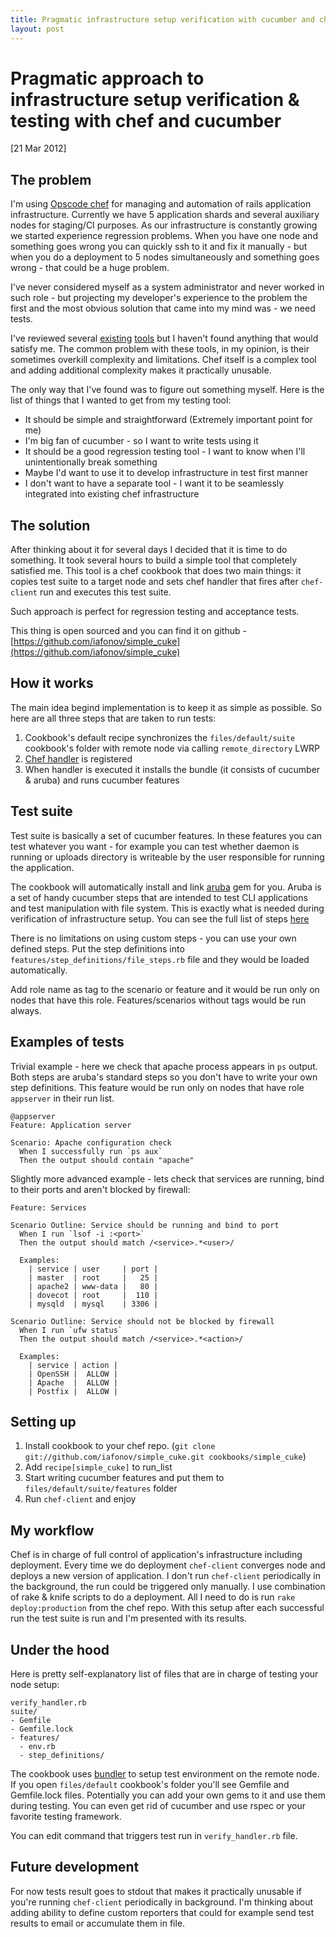 ```yaml
---
title: Pragmatic infrastructure setup verification with cucumber and chef
layout: post
---
```


# Pragmatic approach to infrastructure setup verification & testing with chef and cucumber

<div class="date">[21 Mar 2012]</div>

## The problem

I'm using [Opscode chef](http://www.opscode.com/chef/) for managing and automation of rails application infrastructure. Currently we have 5 application shards and several auxiliary nodes for staging/CI purposes. As our infrastructure is constantly growing we started experience regression problems. When you have one node and something goes wrong you can quickly ssh to it and fix it manually - but when you do a deployment to 5 nodes simultaneously and something goes wrong - that could be a huge problem.

I've never considered myself as a system administrator and never worked in such role - but projecting my developer's experience to the problem the first and the most obvious solution that came into my mind was - we need tests.

I've reviewed several [existing](https://github.com/Atalanta/cucumber-chef) [tools](https://github.com/hedgehog/cuken) but I haven't found anything that would satisfy me. The common problem with these tools, in my opinion, is their sometimes overkill complexity and limitations. Chef itself is a complex tool and adding additional complexity makes it practically unusable.

The only way that I've found was to figure out something myself. Here is the list of things that I wanted to get from my testing tool:

* It should be simple and straightforward (Extremely important point for me)
* I'm big fan of cucumber - so I want to write tests using it
* It should be a good regression testing tool - I want to know when I'll unintentionally break something
* Maybe I'd want to use it to develop infrastructure in test first manner
* I don't want to have a separate tool - I want it to be seamlessly integrated into existing chef infrastructure

## The solution

After thinking about it for several days I decided that it is time to do something. It took several hours to build a simple tool that completely satisfied me. This tool is a chef cookbook that does two main things: it copies test suite to a target node and sets chef handler that fires after `chef-client` run and executes this test suite.

Such approach is perfect for regression testing and acceptance tests.

This thing is open sourced and you can find it on github - [https://github.com/iafonov/simple_cuke](https://github.com/iafonov/simple_cuke)

## How it works

The main idea begind implementation is to keep it as simple as possible. So here are all three steps that are taken to run tests:

1. Cookbook's default recipe synchronizes the `files/default/suite` cookbook's folder with remote node via calling `remote_directory` LWRP
2. [Chef handler](http://wiki.opscode.com/display/chef/Exception+and+Report+Handlers) is registered
3. When handler is executed it installs the bundle (it consists of cucumber & aruba) and runs cucumber features

## Test suite

Test suite is basically a set of cucumber features. In these features you can test whatever you want - for example you can test whether daemon is running or uploads directory is writeable by the user responsible for running the application.

The cookbook will automatically install and link [aruba](https://github.com/cucumber/aruba/) gem for you. Aruba is a set of handy cucumber steps that are intended to test CLI applications and test manipulation with file system. This is exactly what is needed during verification of infrastructure setup. You can see the full list of steps [here](https://github.com/cucumber/aruba/blob/master/lib/aruba/cucumber.rb)

There is no limitations on using custom steps - you can use your own defined steps. Put the step definitions into `features/step_definitions/file_steps.rb` file and they would be loaded automatically. 

Add role name as tag to the scenario or feature and it would be run only on nodes that have this role. Features/scenarios without tags would be run always.

## Examples of tests

Trivial example - here we check that apache process appears in `ps` output. Both steps are aruba's standard steps so you don't have to write your own step definitions. This feature would be run only on nodes that have role `appserver` in their run list.

    @appserver
    Feature: Application server

    Scenario: Apache configuration check
      When I successfully run `ps aux`
      Then the output should contain "apache"

Slightly more advanced example - lets check that services are running, bind to their ports and aren't blocked by firewall:

    Feature: Services

    Scenario Outline: Service should be running and bind to port
      When I run `lsof -i :<port>`
      Then the output should match /<service>.*<user>/

      Examples:
        | service | user     | port |
        | master  | root     |   25 |
        | apache2 | www-data |   80 |
        | dovecot | root     |  110 |
        | mysqld  | mysql    | 3306 |

    Scenario Outline: Service should not be blocked by firewall
      When I run `ufw status`
      Then the output should match /<service>.*<action>/

      Examples:
        | service | action |
        | OpenSSH |  ALLOW |
        | Apache  |  ALLOW |
        | Postfix |  ALLOW |

## Setting up

1. Install cookbook to your chef repo. (`git clone git://github.com/iafonov/simple_cuke.git cookbooks/simple_cuke`)
2. Add `recipe[simple_cuke]` to run_list
3. Start writing cucumber features and put them to `files/default/suite/features` folder
4. Run `chef-client` and enjoy

## My workflow

Chef is in charge of full control of application's infrastructure including deployment. Every time we do deployment `chef-client` converges node and deploys a new version of application. I don't run `chef-client` periodically in the background, the run could be triggered only manually. I use combination of rake & knife scripts to do a deployment. All I need to do is run `rake deploy:production` from the chef repo. With this setup after each successful run the test suite is run and I'm presented with its results.

## Under the hood

Here is pretty self-explanatory list of files that are in charge of testing your node setup:

    verify_handler.rb
    suite/
    - Gemfile
    - Gemfile.lock
    - features/
      - env.rb
      - step_definitions/


The cookbook uses [bundler](http://gembundler.com/) to setup test environment on the remote node. If you open `files/default` cookbook's folder you'll see Gemfile and Gemfile.lock files. Potentially you can add your own gems to it and use them during testing. You can even get rid of cucumber and use rspec or your favorite testing framework.

You can edit command that triggers test run in `verify_handler.rb` file.

## Future development

For now tests result goes to stdout that makes it practically unusable if you're running `chef-client` periodically in background. I'm thinking about adding ability to define custom reporters that could for example send test results to email or accumulate them in file.
